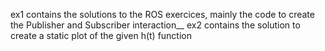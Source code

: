 ex1 contains the solutions to the ROS exercices, mainly the code to create the Publisher and Subscriber interaction__
ex2 contains the solution to create a static plot of the given h(t) function 
